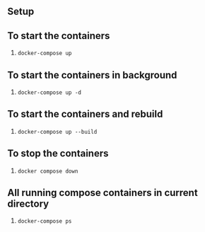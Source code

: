 ## Setup

## To start the containers

1. `docker-compose up`

## To start the containers in background

1. `docker-compose up -d`

## To start the containers and rebuild

1. `docker-compose up --build`

## To stop the containers

1. `docker compose down`

## All running compose containers in current directory

1.  `docker-compose ps`

